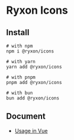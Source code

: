 # Ryxon Icons

## Install

```shell
# with npm
npm i @ryxon/icons

# with yarn
yarn add @ryxon/icons

# with pnpm
pnpm add @ryxon/icons

# with bun
bun add @ryxon/icons
```

## Document

- [Usage in Vue](https://peterpany.github.io/ryxon/zh/component/icon.html)
